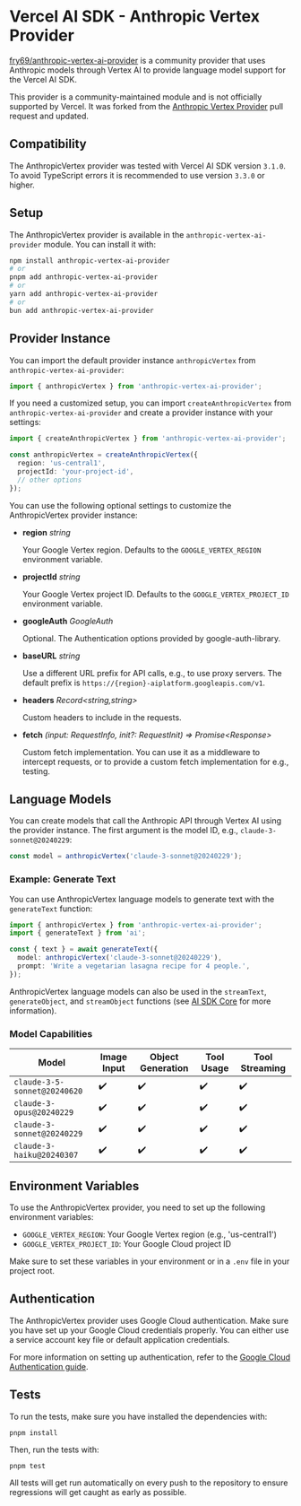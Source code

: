 # Vercel AI SDK - Anthropic Vertex Provider

[fry69/anthropic-vertex-ai-provider](https://github.com/nalaso/anthropic-vertex-ai) is a community provider that uses Anthropic models through Vertex AI to provide language model support for the Vercel AI SDK.

This provider is a community-maintained module and is not officially supported by Vercel. It was forked from the [Anthropic Vertex Provider](https://github.com/vercel/ai/pull/2482) pull request and updated.

## Compatibility

The AnthropicVertex provider was tested with Vercel AI SDK version `3.1.0`. To avoid TypeScript errors it is recommended to use version `3.3.0` or higher.

## Setup

The AnthropicVertex provider is available in the `anthropic-vertex-ai-provider` module. You can install it with:

```bash
npm install anthropic-vertex-ai-provider
# or
pnpm add anthropic-vertex-ai-provider
# or
yarn add anthropic-vertex-ai-provider
# or
bun add anthropic-vertex-ai-provider
```

## Provider Instance

You can import the default provider instance `anthropicVertex` from `anthropic-vertex-ai-provider`:

```ts
import { anthropicVertex } from 'anthropic-vertex-ai-provider';
```

If you need a customized setup, you can import `createAnthropicVertex` from `anthropic-vertex-ai-provider` and create a provider instance with your settings:

```ts
import { createAnthropicVertex } from 'anthropic-vertex-ai-provider';

const anthropicVertex = createAnthropicVertex({
  region: 'us-central1',
  projectId: 'your-project-id',
  // other options
});
```

You can use the following optional settings to customize the AnthropicVertex provider instance:

- **region** _string_

  Your Google Vertex region. Defaults to the `GOOGLE_VERTEX_REGION` environment variable.

- **projectId** _string_

  Your Google Vertex project ID. Defaults to the `GOOGLE_VERTEX_PROJECT_ID` environment variable.

- **googleAuth** _GoogleAuth_

  Optional. The Authentication options provided by google-auth-library.

- **baseURL** _string_

  Use a different URL prefix for API calls, e.g., to use proxy servers.
  The default prefix is `https://{region}-aiplatform.googleapis.com/v1`.

- **headers** _Record&lt;string,string&gt;_

  Custom headers to include in the requests.

- **fetch** _(input: RequestInfo, init?: RequestInit) => Promise&lt;Response&gt;_

  Custom fetch implementation. You can use it as a middleware to intercept requests,
  or to provide a custom fetch implementation for e.g., testing.

## Language Models

You can create models that call the Anthropic API through Vertex AI using the provider instance.
The first argument is the model ID, e.g., `claude-3-sonnet@20240229`:

```ts
const model = anthropicVertex('claude-3-sonnet@20240229');
```

### Example: Generate Text

You can use AnthropicVertex language models to generate text with the `generateText` function:

```ts
import { anthropicVertex } from 'anthropic-vertex-ai-provider';
import { generateText } from 'ai';

const { text } = await generateText({
  model: anthropicVertex('claude-3-sonnet@20240229'),
  prompt: 'Write a vegetarian lasagna recipe for 4 people.',
});
```

AnthropicVertex language models can also be used in the `streamText`, `generateObject`, and `streamObject` functions
(see [AI SDK Core](/docs/ai-sdk-core) for more information).

### Model Capabilities

| Model                        | Image Input        | Object Generation  | Tool Usage         | Tool Streaming     |
| ---------------------------- | ------------------ | ------------------ | ------------------ | ------------------ |
| `claude-3-5-sonnet@20240620` | :heavy_check_mark: | :heavy_check_mark: | :heavy_check_mark: | :heavy_check_mark: |
| `claude-3-opus@20240229`     | :heavy_check_mark: | :heavy_check_mark: | :heavy_check_mark: | :heavy_check_mark: |
| `claude-3-sonnet@20240229`   | :heavy_check_mark: | :heavy_check_mark: | :heavy_check_mark: | :heavy_check_mark: |
| `claude-3-haiku@20240307`    | :heavy_check_mark: | :heavy_check_mark: | :heavy_check_mark: | :heavy_check_mark: |

## Environment Variables

To use the AnthropicVertex provider, you need to set up the following environment variables:

- `GOOGLE_VERTEX_REGION`: Your Google Vertex region (e.g., 'us-central1')
- `GOOGLE_VERTEX_PROJECT_ID`: Your Google Cloud project ID

Make sure to set these variables in your environment or in a `.env` file in your project root.

## Authentication

The AnthropicVertex provider uses Google Cloud authentication. Make sure you have set up your Google Cloud credentials properly. You can either use a service account key file or default application credentials.

For more information on setting up authentication, refer to the [Google Cloud Authentication guide](https://cloud.google.com/docs/authentication).

## Tests

To run the tests, make sure you have installed the dependencies with:

```shell
pnpm install
```

Then, run the tests with:

```shell
pnpm test
```

All tests will get run automatically on every push to the repository to ensure regressions will get caught as early as possible.
